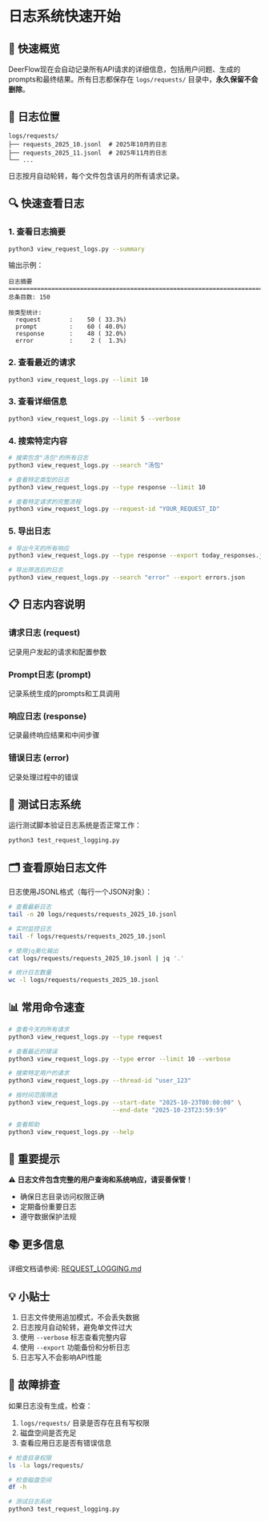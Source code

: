 # 日志系统快速开始

## 🚀 快速概览

DeerFlow现在会自动记录所有API请求的详细信息，包括用户问题、生成的prompts和最终结果。所有日志都保存在 `logs/requests/` 目录中，**永久保留不会删除**。

## 📁 日志位置

```
logs/requests/
├── requests_2025_10.jsonl  # 2025年10月的日志
├── requests_2025_11.jsonl  # 2025年11月的日志
└── ...
```

日志按月自动轮转，每个文件包含该月的所有请求记录。

## 🔍 快速查看日志

### 1. 查看日志摘要

```bash
python3 view_request_logs.py --summary
```

输出示例：
```
日志摘要
================================================================================
总条目数: 150

按类型统计:
  request        :    50 ( 33.3%)
  prompt         :    60 ( 40.0%)
  response       :    48 ( 32.0%)
  error          :     2 (  1.3%)
```

### 2. 查看最近的请求

```bash
python3 view_request_logs.py --limit 10
```

### 3. 查看详细信息

```bash
python3 view_request_logs.py --limit 5 --verbose
```

### 4. 搜索特定内容

```bash
# 搜索包含"汤包"的所有日志
python3 view_request_logs.py --search "汤包"

# 查看特定类型的日志
python3 view_request_logs.py --type response --limit 10

# 查看特定请求的完整流程
python3 view_request_logs.py --request-id "YOUR_REQUEST_ID"
```

### 5. 导出日志

```bash
# 导出今天的所有响应
python3 view_request_logs.py --type response --export today_responses.json

# 导出筛选后的日志
python3 view_request_logs.py --search "error" --export errors.json
```

## 📋 日志内容说明

### 请求日志 (request)
记录用户发起的请求和配置参数

### Prompt日志 (prompt)
记录系统生成的prompts和工具调用

### 响应日志 (response)
记录最终响应结果和中间步骤

### 错误日志 (error)
记录处理过程中的错误

## 🔧 测试日志系统

运行测试脚本验证日志系统是否正常工作：

```bash
python3 test_request_logging.py
```

## 🗂️ 查看原始日志文件

日志使用JSONL格式（每行一个JSON对象）：

```bash
# 查看最新日志
tail -n 20 logs/requests/requests_2025_10.jsonl

# 实时监控日志
tail -f logs/requests/requests_2025_10.jsonl

# 使用jq美化输出
cat logs/requests/requests_2025_10.jsonl | jq '.'

# 统计日志数量
wc -l logs/requests/requests_2025_10.jsonl
```

## 📊 常用命令速查

```bash
# 查看今天的所有请求
python3 view_request_logs.py --type request

# 查看最近的错误
python3 view_request_logs.py --type error --limit 10 --verbose

# 搜索特定用户的请求
python3 view_request_logs.py --thread-id "user_123"

# 按时间范围筛选
python3 view_request_logs.py --start-date "2025-10-23T00:00:00" \
                             --end-date "2025-10-23T23:59:59"

# 查看帮助
python3 view_request_logs.py --help
```

## 🔐 重要提示

⚠️ **日志文件包含完整的用户查询和系统响应，请妥善保管！**

- 确保日志目录访问权限正确
- 定期备份重要日志
- 遵守数据保护法规

## 📚 更多信息

详细文档请参阅: [REQUEST_LOGGING.md](REQUEST_LOGGING.md)

## 💡 小贴士

1. 日志文件使用追加模式，不会丢失数据
2. 日志按月自动轮转，避免单文件过大
3. 使用 `--verbose` 标志查看完整内容
4. 使用 `--export` 功能备份和分析日志
5. 日志写入不会影响API性能

## 🐛 故障排查

如果日志没有生成，检查：
1. `logs/requests/` 目录是否存在且有写权限
2. 磁盘空间是否充足
3. 查看应用日志是否有错误信息

```bash
# 检查目录权限
ls -la logs/requests/

# 检查磁盘空间
df -h

# 测试日志系统
python3 test_request_logging.py
```

